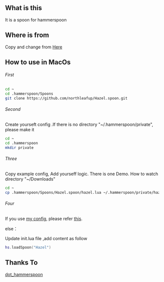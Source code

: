 ## What is this

It is a spoon for hammerspoon



## Where is from 

Copy and change from [Here](https://github.com/scottcs/dot_hammerspoon/blob/2495d931782fb485459a254bb62557b93329ac14/.hammerspoon/modules/hazel.lua)



## How to use in MacOs  

###### First 

```bash
cd ~
cd .hammerspoon/Spoons
git clone https://github.com/northleafup/Hazel.spoon.git


```

###### Second

Create yourseft config .If there is no directory "~/.hammerspoon/private", please make it 

```bash
cd ~
cd .hammerspoon
mkdir private
```

###### Three

Copy example config, Add yourseff logic. There is one Demo. How to watch directory "~/Downloads"

```bash
cd ~
cp .hammerspoon/Spoons/Hazel.spoon/hazel.lua ~/.hammerspoon/private/hazel.lua
```

###### Four

If you use [my config](https://github.com/northleafup/my-hammerspoon), please refer [this](https://github.com/northleafup/my-hammerspoon#2-load-specify-spoon).

else：

Update init.lua file ,add content as follow

```lua
hs.loadSpoon("Hazel")
```



## Thanks To

[dot_hammerspoon](https://github.com/scottcs/dot_hammerspoon)